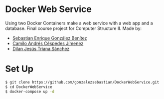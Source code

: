 # Docker Web Service
Using two Docker Containers make a web service with a web app and a database. 
Final course project for Computer Structure II.
Made by:
- [Sebastian Enrique González Benítez](https://github.com/gonzalezsebastian)
- [Camilo Andrés Céspedes Jímenez](https://github.com/Camilo-116)
- [Dilan Jesús Triana Sánchez](https://github.com/Tdilan395)

# Set Up
```sh
$ git clone https://github.com/gonzalezsebastian/DockerWebService.git
$ cd DockerWebService
$ docker-compose up -d
```
